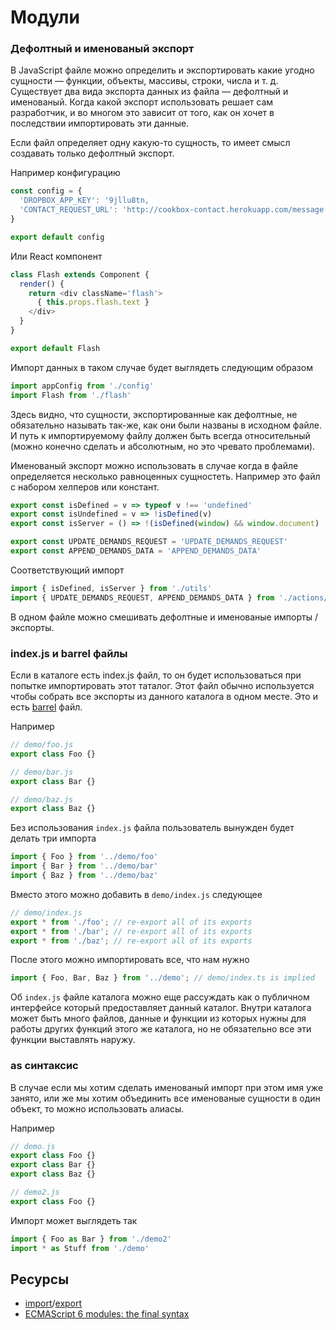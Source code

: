 # Модули

### Дефолтный и именованый экспорт

В JavaScript файле можно определить и экспортировать какие угодно сущности &mdash; функции, объекты, массивы, строки, числа и т. д. Существует два вида экспорта данных из файла &mdash; дефолтный и именованый. Когда какой экспорт использовать решает сам разработчик, и во многом это зависит от того, как он хочет в последствии импортировать эти данные.

Если файл определяет одну какую-то сущность, то имеет смысл создавать только дефолтный экспорт.

Например конфигурацию

```js
const config = {
  'DROPBOX_APP_KEY': '9jllu8tn,
  'CONTACT_REQUEST_URL': 'http://cookbox-contact.herokuapp.com/message'
}

export default config
```

Или React компонент

```js
class Flash extends Component {
  render() {
    return <div className='flash'>
      { this.props.flash.text }
    </div>
  }
}

export default Flash
```

Импорт данных в таком случае будет выглядеть следующим образом

```js
import appConfig from './config'
import Flash from './flash'
```

Здесь видно, что сущности, экспортированные как дефолтные, не обязательно называть так-же, как они были названы в исходном файле. И путь к импортируемому файлу должен быть всегда относительный (можно конечно сделать и абсолютным, но это чревато проблемами).

Именованый экспорт можно использовать в случае когда в файле определяется несколько равноценных сущностеть. Например это файл с набором хелперов или констант.

```js
export const isDefined = v => typeof v !== 'undefined'
export const isUndefined = v => !isDefined(v)
export const isServer = () => !(isDefined(window) && window.document)
```

```js
export const UPDATE_DEMANDS_REQUEST = 'UPDATE_DEMANDS_REQUEST'
export const APPEND_DEMANDS_DATA = 'APPEND_DEMANDS_DATA'
```

Соответствующий импорт

```js
import { isDefined, isServer } from './utils'
import { UPDATE_DEMANDS_REQUEST, APPEND_DEMANDS_DATA } from './actions/demands'
```

В одном файле можно смешивать дефолтные и именованые импорты / экспорты.


### index.js и barrel файлы

Если в каталоге есть index.js файл, то он будет использоваться при попытке импортировать этот таталог. Этот файл обычно используется чтобы собрать все экспорты из данного каталога в одном месте. Это и есть [barrel](https://basarat.gitbooks.io/typescript/docs/tips/barrel.html) файл.

Например

```js
// demo/foo.js
export class Foo {}

// demo/bar.js
export class Bar {}

// demo/baz.js
export class Baz {}
```

Без использования `index.js` файла пользователь вынужден будет делать три импорта

```js
import { Foo } from '../demo/foo'
import { Bar } from '../demo/bar'
import { Baz } from '../demo/baz'
```

Вместо этого можно добавить в `demo/index.js` следующее

```js
// demo/index.js
export * from './foo'; // re-export all of its exports
export * from './bar'; // re-export all of its exports
export * from './baz'; // re-export all of its exports
```

После этого можно импортировать все, что нам нужно

```js
import { Foo, Bar, Baz } from '../demo'; // demo/index.ts is implied
```

Об `index.js` файле каталога можно еще рассуждать как о публичном интерфейсе который предоставляет данный каталог. Внутри каталога может быть много файлов, данные и функции из которых нужны для работы других функций этого же каталога, но не обязательно все эти функции выставлять наружу.


### as синтаксис

В случае если мы хотим сделать именованый импорт при этом имя уже занято, или же мы хотим объединить все именованые сущности в один объект, то можно использовать алиасы.

Например

```js
// demo.js
export class Foo {}
export class Bar {}
export class Baz {}

// demo2.js
export class Foo {}
```

Импорт может выглядеть так

```js
import { Foo as Bar } from './demo2'
import * as Stuff from './demo'
```


## Ресурсы

- [import](https://developer.mozilla.org/ru/docs/Web/JavaScript/Reference/Statements/import)/[export](https://developer.mozilla.org/ru/docs/Web/JavaScript/Reference/Statements/export)
- [ECMAScript 6 modules: the final syntax](http://2ality.com/2014/09/es6-modules-final.html)
